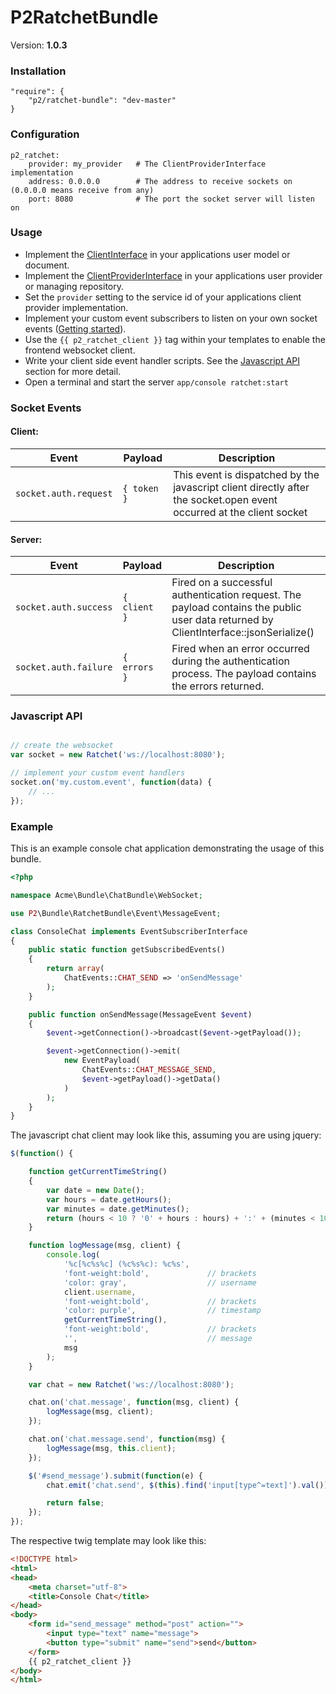 P2RatchetBundle
===============

Version: **1.0.3**


### Installation

    "require": {
        "p2/ratchet-bundle": "dev-master"
    }

### Configuration

    p2_ratchet:
        provider: my_provider   # The ClientProviderInterface implementation
        address: 0.0.0.0        # The address to receive sockets on (0.0.0.0 means receive from any)
        port: 8080              # The port the socket server will listen on

### Usage

* Implement the [ClientInterface](Socket/ClientInterface.php) in your applications user model or document.
* Implement the [ClientProviderInterface](Socket/ClientProviderInterface.php) in your applications user provider or managing repository.
* Set the `provider` setting to the service id of your applications client provider implementation.
* Implement your custom event subscribers to listen on your own socket events ([Getting started](#getting-started)).
* Use the `{{ p2_ratchet_client }}` tag within your templates to enable the frontend websocket client.
* Write your client side event handler scripts. See the [Javascript API](#javascript-api) section for more detail.
* Open a terminal and start the server `app/console ratchet:start`

### Socket Events

#### Client:
| Event                 | Payload            | Description           |
| --------------------- | ------------------ | ----------------------|
| `socket.auth.request` | `{ token }`        | This event is dispatched by the javascript client directly after the socket.open event occurred at the client socket |

#### Server:
| Event                 | Payload            | Description           |
| --------------------- | ------------------ | ----------------------|
| `socket.auth.success` | `{ client }`       | Fired on a successful authentication request. The payload contains the public user data returned by ClientInterface::jsonSerialize() |
| `socket.auth.failure` | `{ errors }`       | Fired when an error occurred during the authentication process. The payload contains the errors returned. |


### Javascript API

```javascript

// create the websocket
var socket = new Ratchet('ws://localhost:8080');

// implement your custom event handlers
socket.on('my.custom.event', function(data) {
    // ...
});

```

### Example

This is an example console chat application demonstrating the usage of this bundle.

```php
<?php

namespace Acme\Bundle\ChatBundle\WebSocket;

use P2\Bundle\RatchetBundle\Event\MessageEvent;

class ConsoleChat implements EventSubscriberInterface
{
    public static function getSubscribedEvents()
    {
        return array(
            ChatEvents::CHAT_SEND => 'onSendMessage'
        );
    }

    public function onSendMessage(MessageEvent $event)
    {
        $event->getConnection()->broadcast($event->getPayload());

        $event->getConnection()->emit(
            new EventPayload(
                ChatEvents::CHAT_MESSAGE_SEND,
                $event->getPayload()->getData()
            )
        );
    }
}

```
The javascript chat client may look like this, assuming you are using jquery:

```javascript
$(function() {

    function getCurrentTimeString()
    {
        var date = new Date();
        var hours = date.getHours();
        var minutes = date.getMinutes();
        return (hours < 10 ? '0' + hours : hours) + ':' + (minutes < 10 ? '0' + minutes : minutes);
    }

    function logMessage(msg, client) {
        console.log(
            '%c[%c%s%c] (%c%s%c): %c%s',
            'font-weight:bold',             // brackets
            'color: gray',                  // username
            client.username,
            'font-weight:bold',             // brackets
            'color: purple',                // timestamp
            getCurrentTimeString(),
            'font-weight:bold',             // brackets
            '',                             // message
            msg
        );
    }

    var chat = new Ratchet('ws://localhost:8080');

    chat.on('chat.message', function(msg, client) {
        logMessage(msg, client);
    });

    chat.on('chat.message.send', function(msg) {
        logMessage(msg, this.client);
    });

    $('#send_message').submit(function(e) {
        chat.emit('chat.send', $(this).find('input[type^=text]').val());

        return false;
    });
});
```

The respective twig template may look like this:

```html
<!DOCTYPE html>
<html>
<head>
    <meta charset="utf-8">
    <title>Console Chat</title>
</head>
<body>
    <form id="send_message" method="post" action="">
        <input type="text" name="message">
        <button type="submit" name="send">send</button>
    </form>
    {{ p2_ratchet_client }}
</body>
</html>
```
